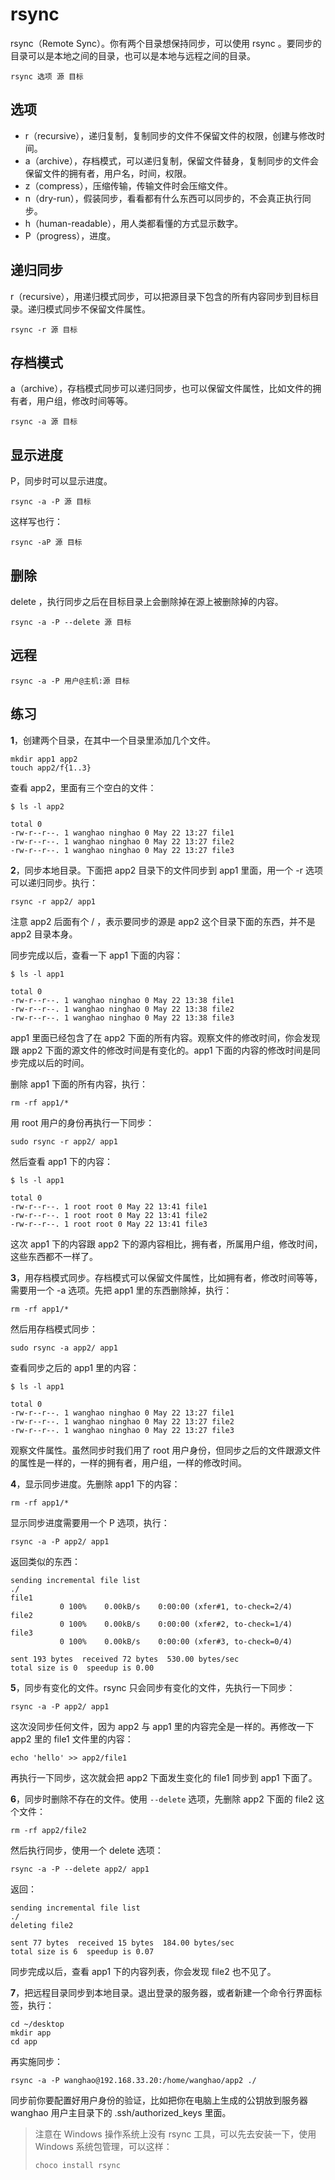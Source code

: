 # rsync

rsync（Remote Sync）。你有两个目录想保持同步，可以使用 rsync 。要同步的目录可以是本地之间的目录，也可以是本地与远程之间的目录。

```
rsync 选项 源 目标
```

## 选项

* r（recursive），递归复制，复制同步的文件不保留文件的权限，创建与修改时间。
* a（archive），存档模式，可以递归复制，保留文件替身，复制同步的文件会保留文件的拥有者，用户名，时间，权限。
* z（compress），压缩传输，传输文件时会压缩文件。
* n（dry-run），假装同步，看看都有什么东西可以同步的，不会真正执行同步。
* h（human-readable），用人类都看懂的方式显示数字。
* P（progress），进度。

## 递归同步

r（recursive），用递归模式同步，可以把源目录下包含的所有内容同步到目标目录。递归模式同步不保留文件属性。

```
rsync -r 源 目标
```

## 存档模式

a（archive），存档模式同步可以递归同步，也可以保留文件属性，比如文件的拥有者，用户组，修改时间等等。

```
rsync -a 源 目标
```

## 显示进度

P，同步时可以显示进度。

```
rsync -a -P 源 目标
```

这样写也行：

```
rsync -aP 源 目标
```

## 删除

delete ，执行同步之后在目标目录上会删除掉在源上被删除掉的内容。

```
rsync -a -P --delete 源 目标
```

## 远程

```
rsync -a -P 用户@主机:源 目标
```

## 练习

**1**，创建两个目录，在其中一个目录里添加几个文件。

```
mkdir app1 app2
touch app2/f{1..3}
```

查看 app2，里面有三个空白的文件：

```
$ ls -l app2

total 0
-rw-r--r--. 1 wanghao ninghao 0 May 22 13:27 file1
-rw-r--r--. 1 wanghao ninghao 0 May 22 13:27 file2
-rw-r--r--. 1 wanghao ninghao 0 May 22 13:27 file3
```

**2**，同步本地目录。下面把 app2 目录下的文件同步到 app1 里面，用一个 -r 选项可以递归同步。执行：

```
rsync -r app2/ app1
```

注意 app2 后面有个 / ，表示要同步的源是 app2 这个目录下面的东西，并不是 app2 目录本身。

同步完成以后，查看一下 app1 下面的内容：

```
$ ls -l app1

total 0
-rw-r--r--. 1 wanghao ninghao 0 May 22 13:38 file1
-rw-r--r--. 1 wanghao ninghao 0 May 22 13:38 file2
-rw-r--r--. 1 wanghao ninghao 0 May 22 13:38 file3
```

app1 里面已经包含了在 app2 下面的所有内容。观察文件的修改时间，你会发现跟 app2 下面的源文件的修改时间是有变化的。app1 下面的内容的修改时间是同步完成以后的时间。

删除 app1 下面的所有内容，执行：

```
rm -rf app1/*
```

用 root 用户的身份再执行一下同步：

```
sudo rsync -r app2/ app1
```

然后查看 app1 下的内容：

```
$ ls -l app1

total 0
-rw-r--r--. 1 root root 0 May 22 13:41 file1
-rw-r--r--. 1 root root 0 May 22 13:41 file2
-rw-r--r--. 1 root root 0 May 22 13:41 file3
```

这次 app1 下的内容跟 app2 下的源内容相比，拥有者，所属用户组，修改时间，这些东西都不一样了。

**3**，用存档模式同步。存档模式可以保留文件属性，比如拥有者，修改时间等等，需要用一个 -a 选项。先把 app1 里的东西删除掉，执行：

```
rm -rf app1/*
```

然后用存档模式同步：

```
sudo rsync -a app2/ app1
```

查看同步之后的 app1 里的内容：

```
$ ls -l app1

total 0
-rw-r--r--. 1 wanghao ninghao 0 May 22 13:27 file1
-rw-r--r--. 1 wanghao ninghao 0 May 22 13:27 file2
-rw-r--r--. 1 wanghao ninghao 0 May 22 13:27 file3
```

观察文件属性。虽然同步时我们用了 root 用户身份，但同步之后的文件跟源文件的属性是一样的，一样的拥有者，用户组，一样的修改时间。

**4**，显示同步进度。先删除 app1 下的内容：

```
rm -rf app1/*
```

显示同步进度需要用一个 P 选项，执行：

```
rsync -a -P app2/ app1
```

返回类似的东西：

```
sending incremental file list
./
file1
           0 100%    0.00kB/s    0:00:00 (xfer#1, to-check=2/4)
file2
           0 100%    0.00kB/s    0:00:00 (xfer#2, to-check=1/4)
file3
           0 100%    0.00kB/s    0:00:00 (xfer#3, to-check=0/4)

sent 193 bytes  received 72 bytes  530.00 bytes/sec
total size is 0  speedup is 0.00
```

**5**，同步有变化的文件。rsync 只会同步有变化的文件，先执行一下同步：

```
rsync -a -P app2/ app1
```

这次没同步任何文件，因为 app2 与 app1 里的内容完全是一样的。再修改一下 app2 里的 file1 文件里的内容：

```
echo 'hello' >> app2/file1
```

再执行一下同步，这次就会把 app2 下面发生变化的 file1 同步到 app1 下面了。

**6**，同步时删除不存在的文件。使用 `--delete` 选项，先删除 app2 下面的 file2 这个文件：

```
rm -rf app2/file2
```

然后执行同步，使用一个 delete 选项：

```
rsync -a -P --delete app2/ app1
```

返回：

```
sending incremental file list
./
deleting file2

sent 77 bytes  received 15 bytes  184.00 bytes/sec
total size is 6  speedup is 0.07
```

同步完成以后，查看 app1 下的内容列表，你会发现 file2 也不见了。

**7**，把远程目录同步到本地目录。退出登录的服务器，或者新建一个命令行界面标签，执行：

```
cd ~/desktop
mkdir app
cd app
```

再实施同步：

```
rsync -a -P wanghao@192.168.33.20:/home/wanghao/app2 ./
```

同步前你要配置好用户身份的验证，比如把你在电脑上生成的公钥放到服务器 wanghao 用户主目录下的 .ssh/authorized\_keys 里面。

> 注意在 Windows 操作系统上没有 rsync 工具，可以先去安装一下，使用 Windows 系统包管理，可以这样：
>
> ```
> choco install rsync
> ```





